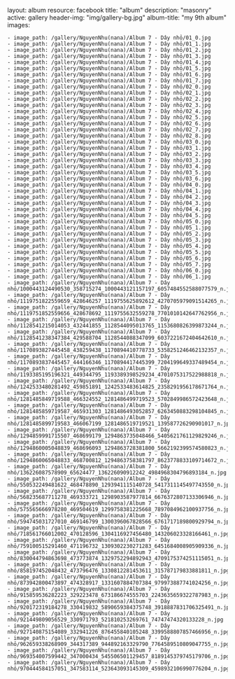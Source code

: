
layout: album
resource: facebook
title: "album"
description: "masonry"
active: gallery
header-img: "img/gallery-bg.jpg"
album-title: "my 9th album"
images:
    
    - image_path: /gallery/NguyenNhu(nana)/Album 7 - Dây nhỏ/01_0.jpg
    - image_path: /gallery/NguyenNhu(nana)/Album 7 - Dây nhỏ/01_1.jpg
    - image_path: /gallery/NguyenNhu(nana)/Album 7 - Dây nhỏ/01_2.jpg
    - image_path: /gallery/NguyenNhu(nana)/Album 7 - Dây nhỏ/01_3.jpg
    - image_path: /gallery/NguyenNhu(nana)/Album 7 - Dây nhỏ/01_4.jpg
    - image_path: /gallery/NguyenNhu(nana)/Album 7 - Dây nhỏ/01_5.jpg
    - image_path: /gallery/NguyenNhu(nana)/Album 7 - Dây nhỏ/01_6.jpg
    - image_path: /gallery/NguyenNhu(nana)/Album 7 - Dây nhỏ/01_7.jpg
    - image_path: /gallery/NguyenNhu(nana)/Album 7 - Dây nhỏ/02_0.jpg
    - image_path: /gallery/NguyenNhu(nana)/Album 7 - Dây nhỏ/02_1.jpg
    - image_path: /gallery/NguyenNhu(nana)/Album 7 - Dây nhỏ/02_2.jpg
    - image_path: /gallery/NguyenNhu(nana)/Album 7 - Dây nhỏ/02_3.jpg
    - image_path: /gallery/NguyenNhu(nana)/Album 7 - Dây nhỏ/02_4.jpg
    - image_path: /gallery/NguyenNhu(nana)/Album 7 - Dây nhỏ/02_5.jpg
    - image_path: /gallery/NguyenNhu(nana)/Album 7 - Dây nhỏ/02_6.jpg
    - image_path: /gallery/NguyenNhu(nana)/Album 7 - Dây nhỏ/02_7.jpg
    - image_path: /gallery/NguyenNhu(nana)/Album 7 - Dây nhỏ/02_8.jpg
    - image_path: /gallery/NguyenNhu(nana)/Album 7 - Dây nhỏ/03_0.jpg
    - image_path: /gallery/NguyenNhu(nana)/Album 7 - Dây nhỏ/03_1.jpg
    - image_path: /gallery/NguyenNhu(nana)/Album 7 - Dây nhỏ/03_2.jpg
    - image_path: /gallery/NguyenNhu(nana)/Album 7 - Dây nhỏ/03_3.jpg
    - image_path: /gallery/NguyenNhu(nana)/Album 7 - Dây nhỏ/03_4.jpg
    - image_path: /gallery/NguyenNhu(nana)/Album 7 - Dây nhỏ/03_5.jpg
    - image_path: /gallery/NguyenNhu(nana)/Album 7 - Dây nhỏ/03_6.jpg
    - image_path: /gallery/NguyenNhu(nana)/Album 7 - Dây nhỏ/04_0.jpg
    - image_path: /gallery/NguyenNhu(nana)/Album 7 - Dây nhỏ/04_1.jpg
    - image_path: /gallery/NguyenNhu(nana)/Album 7 - Dây nhỏ/04_2.jpg
    - image_path: /gallery/NguyenNhu(nana)/Album 7 - Dây nhỏ/04_3.jpg
    - image_path: /gallery/NguyenNhu(nana)/Album 7 - Dây nhỏ/04_4.jpg
    - image_path: /gallery/NguyenNhu(nana)/Album 7 - Dây nhỏ/04_5.jpg
    - image_path: /gallery/NguyenNhu(nana)/Album 7 - Dây nhỏ/05_0.jpg
    - image_path: /gallery/NguyenNhu(nana)/Album 7 - Dây nhỏ/05_1.jpg
    - image_path: /gallery/NguyenNhu(nana)/Album 7 - Dây nhỏ/05_2.jpg
    - image_path: /gallery/NguyenNhu(nana)/Album 7 - Dây nhỏ/05_3.jpg
    - image_path: /gallery/NguyenNhu(nana)/Album 7 - Dây nhỏ/05_4.jpg
    - image_path: /gallery/NguyenNhu(nana)/Album 7 - Dây nhỏ/05_5.jpg
    - image_path: /gallery/NguyenNhu(nana)/Album 7 - Dây nhỏ/05_6.jpg
    - image_path: /gallery/NguyenNhu(nana)/Album 7 - Dây nhỏ/05_7.jpg
    - image_path: /gallery/NguyenNhu(nana)/Album 7 - Dây nhỏ/06_0.jpg
    - image_path: /gallery/NguyenNhu(nana)/Album 7 - Dây nhỏ/06_1.jpg
    - image_path: /gallery/NguyenNhu(nana)/Album 7 - Dây nhỏ/1000443124490530_358715274_1000443121157197_6057484552588077579_n.jpg
    - image_path: /gallery/NguyenNhu(nana)/Album 7 - Dây nhỏ/1119751822559659_428646257_1119755625892612_4270705979091514265_n.jpg
    - image_path: /gallery/NguyenNhu(nana)/Album 7 - Dây nhỏ/1119751852559656_428678692_1119755632559278_7701010142647762956_n.jpg
    - image_path: /gallery/NguyenNhu(nana)/Album 7 - Dây nhỏ/1128541215014053_432441855_1128544095013765_1153680826399873244_n.jpg
    - image_path: /gallery/NguyenNhu(nana)/Album 7 - Dây nhỏ/1128541238347384_429588704_1128544088347099_6037221672404642610_n.jpg
    - image_path: /gallery/NguyenNhu(nana)/Album 7 - Dây nhỏ/1170893827445458_438259438_1170894410778733_5358251246462132357_n.jpg
    - image_path: /gallery/NguyenNhu(nana)/Album 7 - Dây nhỏ/1170893837445457_444166346_1170894417445399_7204199649337489454_n.jpg
    - image_path: /gallery/NguyenNhu(nana)/Album 7 - Dây nhỏ/1193385195196321_449344795_1193389398529234_4701075317522988818_n.jpg
    - image_path: /gallery/NguyenNhu(nana)/Album 7 - Dây nhỏ/1242533480281492_459851891_1242533483614825_2358291956178671764_n.jpg
    - image_path: /gallery/NguyenNhu(nana)/Album 7 - Dây nhỏ/1281485849719588_466324552_1281486499719523_5702849986572423648_n.jpg
    - image_path: /gallery/NguyenNhu(nana)/Album 7 - Dây nhỏ/1281485859719587_465931303_1281486493052857_6263450883298104845_n.jpg
    - image_path: /gallery/NguyenNhu(nana)/Album 7 - Dây nhỏ/1281485899719583_466067199_1281486519719521_139587726290901017_n.jpg
    - image_path: /gallery/NguyenNhu(nana)/Album 7 - Dây nhỏ/1294859991715507_468699179_1294863735048466_5405621761129829246_n.jpg
    - image_path: /gallery/NguyenNhu(nana)/Album 7 - Dây nhỏ/1294860005048839_468696093_1294863728381800_5662192399574580823_n.jpg
    - image_path: /gallery/NguyenNhu(nana)/Album 7 - Dây nhỏ/1294860065048833_468700812_1294863758381797_8623778833109714672_n.jpg
    - image_path: /gallery/NguyenNhu(nana)/Album 7 - Dây nhỏ/136226087578909_65624477_136226090912242_4984968304796893184_n.jpg
    - image_path: /gallery/NguyenNhu(nana)/Album 7 - Dây nhỏ/550532249481622_468478890_1293941115140728_5417311145497743550_n.jpg
    - image_path: /gallery/NguyenNhu(nana)/Album 7 - Dây nhỏ/568235687711278_469333721_1298903587977814_6676372807133306946_n.jpg
    - image_path: /gallery/NguyenNhu(nana)/Album 7 - Dây nhỏ/575565666978280_469504619_1299758381225668_7897084962100937756_n.jpg
    - image_path: /gallery/NguyenNhu(nana)/Album 7 - Dây nhỏ/594745031727010_469146799_1300396067828566_6761717189800929794_n.jpg
    - image_path: /gallery/NguyenNhu(nana)/Album 7 - Dây nhỏ/718561766012002_470128596_1304116927456480_143206023328166461_n.jpg
    - image_path: /gallery/NguyenNhu(nana)/Album 7 - Dây nhỏ/759100515291460_471196732_1309302230271283_6451684008905909336_n.jpg
    - image_path: /gallery/NguyenNhu(nana)/Album 7 - Dây nhỏ/830044794863698_473773874_1329752294892943_4709175374251115051_n.jpg
    - image_path: /gallery/NguyenNhu(nana)/Album 7 - Dây nhỏ/858197452048432_473796476_1330812281453611_315787179833881811_n.jpg
    - image_path: /gallery/NguyenNhu(nana)/Album 7 - Dây nhỏ/873942800473897_474328917_1331607884707384_979973887741024256_n.jpg
    - image_path: /gallery/NguyenNhu(nana)/Album 7 - Dây nhỏ/915859536282223_329223478_673186674555703_2243635659322787983_n.jpg
    - image_path: /gallery/NguyenNhu(nana)/Album 7 - Dây nhỏ/920172319184278_330419832_5890659384375748_3918887831706325491_n.jpg
    - image_path: /gallery/NguyenNhu(nana)/Album 7 - Dây nhỏ/921449809056529_330971793_521810253269761_74747474320133228_n.jpg
    - image_path: /gallery/NguyenNhu(nana)/Album 7 - Dây nhỏ/927140875154089_332941226_876455840105248_3399588807857466956_n.jpg
    - image_path: /gallery/NguyenNhu(nana)/Album 7 - Dây nhỏ/962659338268909_344317389_944892163329790_7764589510809047755_n.jpg
    - image_path: /gallery/NguyenNhu(nana)/Album 7 - Dây nhỏ/969354007599442_347000434_545506501129457_8189145379745179706_n.jpg
    - image_path: /gallery/NguyenNhu(nana)/Album 7 - Dây nhỏ/970444584157051_347583114_523643093145309_4598932106990776204_n.jpg